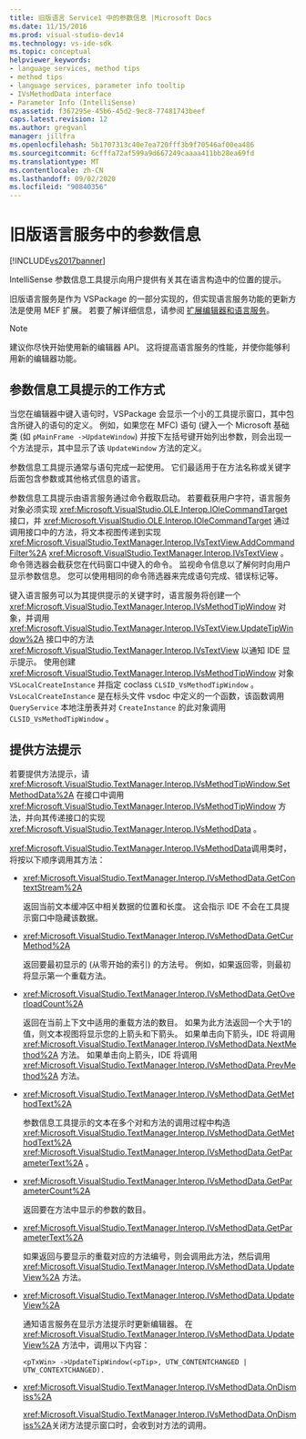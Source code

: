 ```yaml
---
title: 旧版语言 Service1 中的参数信息 |Microsoft Docs
ms.date: 11/15/2016
ms.prod: visual-studio-dev14
ms.technology: vs-ide-sdk
ms.topic: conceptual
helpviewer_keywords:
- language services, method tips
- method tips
- language services, parameter info tooltip
- IVsMethodData interface
- Parameter Info (IntelliSense)
ms.assetid: f367295e-45b6-45d2-9ec8-77481743beef
caps.latest.revision: 12
ms.author: gregvanl
manager: jillfra
ms.openlocfilehash: 5b1707313c40e7ea720fff3b9f70546af00ea486
ms.sourcegitcommit: 6cfffa72af599a9d667249caaaa411bb28ea69fd
ms.translationtype: MT
ms.contentlocale: zh-CN
ms.lasthandoff: 09/02/2020
ms.locfileid: "90840356"
---
```

# <a name="parameter-info-in-a-legacy-language-service"></a>旧版语言服务中的参数信息
[!INCLUDE[vs2017banner](../../includes/vs2017banner.md)]

IntelliSense 参数信息工具提示向用户提供有关其在语言构造中的位置的提示。  
  
 旧版语言服务是作为 VSPackage 的一部分实现的，但实现语言服务功能的更新方法是使用 MEF 扩展。 若要了解详细信息，请参阅 [扩展编辑器和语言服务](../../extensibility/extending-the-editor-and-language-services.md)。  
  
> [!NOTE]
> 建议你尽快开始使用新的编辑器 API。 这将提高语言服务的性能，并使你能够利用新的编辑器功能。  
  
## <a name="how-parameter-info-tooltips-work"></a>参数信息工具提示的工作方式  
 当您在编辑器中键入语句时，VSPackage 会显示一个小的工具提示窗口，其中包含所键入的语句的定义。 例如，如果您在 MFC) 语句 (键入一个 Microsoft 基础类 (如 `pMainFrame ->UpdateWindow`) 并按下左括号键开始列出参数，则会出现一个方法提示，其中显示了该 `UpdateWindow` 方法的定义。  
  
 参数信息工具提示通常与语句完成一起使用。 它们最适用于在方法名称或关键字后面包含参数或其他格式信息的语言。  
  
 参数信息工具提示由语言服务通过命令截取启动。 若要截获用户字符，语言服务对象必须实现 <xref:Microsoft.VisualStudio.OLE.Interop.IOleCommandTarget> 接口，并 <xref:Microsoft.VisualStudio.OLE.Interop.IOleCommandTarget> 通过调用接口中的方法，将文本视图传递到实现 <xref:Microsoft.VisualStudio.TextManager.Interop.IVsTextView.AddCommandFilter%2A> <xref:Microsoft.VisualStudio.TextManager.Interop.IVsTextView> 。 命令筛选器会截获您在代码窗口中键入的命令。 监视命令信息以了解何时向用户显示参数信息。 您可以使用相同的命令筛选器来完成语句完成、错误标记等。  
  
 键入语言服务可以为其提供提示的关键字时，语言服务将创建一个 <xref:Microsoft.VisualStudio.TextManager.Interop.IVsMethodTipWindow> 对象，并调用 <xref:Microsoft.VisualStudio.TextManager.Interop.IVsTextView.UpdateTipWindow%2A> 接口中的方法 <xref:Microsoft.VisualStudio.TextManager.Interop.IVsTextView> 以通知 IDE 显示提示。 使用创建 <xref:Microsoft.VisualStudio.TextManager.Interop.IVsMethodTipWindow> 对象 `VSLocalCreateInstance` 并指定 coclass `CLSID_VsMethodTipWindow` 。 `VsLocalCreateInstance` 是在标头文件 vsdoc 中定义的一个函数，该函数调用 `QueryService` 本地注册表并对 `CreateInstance` 的此对象调用 `CLSID_VsMethodTipWindow` 。  
  
## <a name="providing-a-method-tip"></a>提供方法提示  
 若要提供方法提示，请 <xref:Microsoft.VisualStudio.TextManager.Interop.IVsMethodTipWindow.SetMethodData%2A> 在接口中调用 <xref:Microsoft.VisualStudio.TextManager.Interop.IVsMethodTipWindow> 方法，并向其传递接口的实现 <xref:Microsoft.VisualStudio.TextManager.Interop.IVsMethodData> 。  
  
 <xref:Microsoft.VisualStudio.TextManager.Interop.IVsMethodData>调用类时，将按以下顺序调用其方法：  
  
- <xref:Microsoft.VisualStudio.TextManager.Interop.IVsMethodData.GetContextStream%2A>  
  
     返回当前文本缓冲区中相关数据的位置和长度。 这会指示 IDE 不会在工具提示窗口中隐藏该数据。  
  
- <xref:Microsoft.VisualStudio.TextManager.Interop.IVsMethodData.GetCurMethod%2A>  
  
     返回要最初显示的 (从零开始的索引) 的方法号。 例如，如果返回零，则最初将显示第一个重载方法。  
  
- <xref:Microsoft.VisualStudio.TextManager.Interop.IVsMethodData.GetOverloadCount%2A>  
  
     返回在当前上下文中适用的重载方法的数目。 如果为此方法返回一个大于1的值，则文本视图将显示您的上箭头和下箭头。 如果单击向下箭头，IDE 将调用 <xref:Microsoft.VisualStudio.TextManager.Interop.IVsMethodData.NextMethod%2A> 方法。 如果单击向上箭头，IDE 将调用 <xref:Microsoft.VisualStudio.TextManager.Interop.IVsMethodData.PrevMethod%2A> 方法。  
  
- <xref:Microsoft.VisualStudio.TextManager.Interop.IVsMethodData.GetMethodText%2A>  
  
     参数信息工具提示的文本在多个对和方法的调用过程中构造 <xref:Microsoft.VisualStudio.TextManager.Interop.IVsMethodData.GetMethodText%2A> <xref:Microsoft.VisualStudio.TextManager.Interop.IVsMethodData.GetParameterText%2A> 。  
  
- <xref:Microsoft.VisualStudio.TextManager.Interop.IVsMethodData.GetParameterCount%2A>  
  
     返回要在方法中显示的参数的数目。  
  
- <xref:Microsoft.VisualStudio.TextManager.Interop.IVsMethodData.GetParameterText%2A>  
  
     如果返回与要显示的重载对应的方法编号，则会调用此方法，然后调用 <xref:Microsoft.VisualStudio.TextManager.Interop.IVsMethodData.UpdateView%2A> 方法。  
  
- <xref:Microsoft.VisualStudio.TextManager.Interop.IVsMethodData.UpdateView%2A>  
  
     通知语言服务在显示方法提示时更新编辑器。 在 <xref:Microsoft.VisualStudio.TextManager.Interop.IVsMethodData.UpdateView%2A> 方法中，调用以下内容：  
  
    ```  
    <pTxWin> ->UpdateTipWindow(<pTip>, UTW_CONTENTCHANGED | UTW_CONTEXTCHANGED).  
    ```  
  
- <xref:Microsoft.VisualStudio.TextManager.Interop.IVsMethodData.OnDismiss%2A>  
  
     <xref:Microsoft.VisualStudio.TextManager.Interop.IVsMethodData.OnDismiss%2A>关闭方法提示窗口时，会收到对方法的调用。
